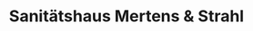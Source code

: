 ---
title: "Sanitätshaus Mertens & Strahl"
url: /essen/sanitaetshaus-mertens-und-strahl/
shop: Sanitätshaus
---